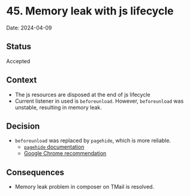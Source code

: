 # 45. Memory leak with js lifecycle

Date: 2024-04-09

## Status

Accepted

## Context

- The js resources are disposed at the end of js lifecycle
- Current listener in used is `beforeunload`. However, `beforeunload` was unstable, resulting in memory leak.

## Decision

- `beforeunload` was replaced by `pagehide`, which is more reliable.
  - [`pagehide` documentation](https://developer.mozilla.org/en-US/docs/Web/API/Window/pagehide_event)
  - [Google Chrome recommendation](https://developer.chrome.com/docs/web-platform/page-lifecycle-api#the_unload_event)
## Consequences

- Memory leak problem in composer on TMail is resolved.

